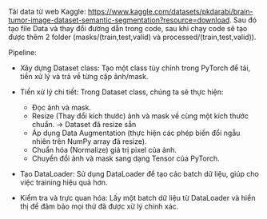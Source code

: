 Tải data từ web Kaggle: https://www.kaggle.com/datasets/pkdarabi/brain-tumor-image-dataset-semantic-segmentation?resource=download.
Sau đó tạo file Data và thay đổi đường dẫn trong code, sau khi chạy code sẽ tạo được thêm 2 folder (masks/(train,test,valid) và processed/(train,test,valid)).

Pipeline: 
- Xây dựng Dataset class: Tạo một class tùy chỉnh trong PyTorch để tải, tiền xử lý và trả về từng cặp ảnh/mask.
- Tiền xử lý chi tiết: Trong Dataset class, chúng ta sẽ thực hiện:
    + Đọc ảnh và mask.
    + Resize (Thay đổi kích thước) ảnh và mask về cùng một kích thước chuẩn. -> Dataset đã resize sẵn
    + Áp dụng Data Augmentation (thực hiện các phép biến đổi ngẫu nhiên trên NumPy array đã resize).
    + Chuẩn hóa (Normalize) giá trị pixel của ảnh.  
    + Chuyển đổi ảnh và mask sang dạng Tensor của PyTorch.
- Tạo DataLoader: Sử dụng DataLoader để tạo các batch dữ liệu, giúp cho việc training hiệu quả hơn.

- Kiểm tra và trực quan hóa: Lấy một batch dữ liệu từ DataLoader và hiển thị để đảm bảo mọi thứ đã được xử lý chính xác.


